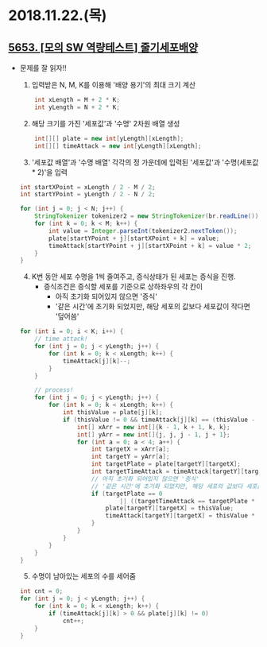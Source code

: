 # 2018.11.22.(목)
## [5653. [모의 SW 역량테스트] 줄기세포배양](https://swexpertacademy.com/main/code/problem/problemDetail.do?contestProbId=AWXRJ8EKe48DFAUo&)
- 문제를 잘 읽자!!
    1. 입력받은 N, M, K를 이용해 '배양 용기'의 최대 크기 계산
    ```java
        int xLength = M + 2 * K;
        int yLength = N + 2 * K;
    ```
    2. 해당 크기를 가진 '세포값'과 '수명' 2차원 배열 생성 
    ```java
        int[][] plate = new int[yLength][xLength];
        int[][] timeAttack = new int[yLength][xLength];
    ```
    3. '세포값 배열'과 '수명 배열' 각각의 정 가운데에 입력된 '세포값'과 '수명(세포값 * 2)'을 입력
    ```java
    int startXPoint = xLength / 2 - M / 2;
    int startYPoint = yLength / 2 - N / 2;

    for (int j = 0; j < N; j++) {
        StringTokenizer tokenizer2 = new StringTokenizer(br.readLine());
        for (int k = 0; k < M; k++) {
            int value = Integer.parseInt(tokenizer2.nextToken());
            plate[startYPoint + j][startXPoint + k] = value;
            timeAttack[startYPoint + j][startXPoint + k] = value * 2;
        }
    }
    ```
    4. K번 동안 세포 수명을 1씩 줄여주고, 증식상태가 된 세포는 증식을 진행.
        - 증식조건은 증식할 세포를 기준으로 상하좌우의 각 칸이
            - 아직 초기화 되어있지 않으면 '증식'
            - '같은 시간'에 초기화 되었지만, 해당 세포의 값보다 세포값이 작다면 '덮어씀'

    ```java
    for (int i = 0; i < K; i++) {
        // time attack!
        for (int j = 0; j < yLength; j++) {
            for (int k = 0; k < xLength; k++) {
                timeAttack[j][k]--;
            }
        }

        // process!
        for (int j = 0; j < yLength; j++) {
            for (int k = 0; k < xLength; k++) {
                int thisValue = plate[j][k];
                if (thisValue != 0 && timeAttack[j][k] == (thisValue - 1) ) {
                    int[] xArr = new int[]{k - 1, k + 1, k, k};
                    int[] yArr = new int[]{j, j, j - 1, j + 1};
                    for (int a = 0; a < 4; a++) {
                        int targetX = xArr[a];
                        int targetY = yArr[a];
                        int targetPlate = plate[targetY][targetX];
                        int targetTimeAttack = timeAttack[targetY][targetX];
                        // 아직 초기화 되어있지 않으면 '증식'
                        // '같은 시간'에 초기화 되었지만, 해당 세포의 값보다 세포값이 작다면 '덮어씀'
                        if (targetPlate == 0
                                || ((targetTimeAttack == targetPlate * 2) && (targetPlate < thisValue))) {
                            plate[targetY][targetX] = thisValue;
                            timeAttack[targetY][targetX] = thisValue * 2;
                        }
                    }
                }
            }
        }
    }
    ```
    5. 수명이 남아있는 세포의 수를 세어줌
    ```java
    int cnt = 0;
    for (int j = 0; j < yLength; j++) {
        for (int k = 0; k < xLength; k++) {
            if (timeAttack[j][k] > 0 && plate[j][k] != 0)
                cnt++;
        }
    }
    ```